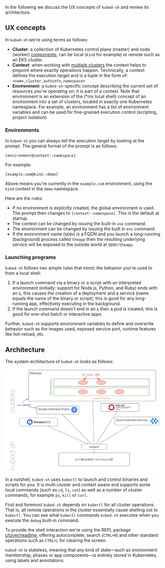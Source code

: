 In the following we discuss the UX concepts of `kubed-sh` and review its architecture.


## UX concepts

In `kubed-sh` we're using terms as follows:

- **Cluster**: a collection of Kubernetes control plane (master) and node (worker) [components](https://kubernetes.io/docs/concepts/overview/components/); can be local (`kind` for example) or remote such as an EKS cluster.
- **Context**: when working with [multiple clusters](https://kubernetes.io/docs/tasks/access-application-cluster/configure-access-multiple-clusters/) the context helps to pinpoint where exactly operations happen. Technically, a context defines the execution target and is a tuple in the form of: `<name,cluster,authinfo,namespace>` 
- **Environment**: a `kubed-sh`-specific concept describing the current set of resources you're operating on; it is part of a context. Note that environment is an extension of the (*nix local shell) concept of an environment into a set of clusters, located in exactly one Kubernetes namespace. For example, an environment has a list of environment variables and can be used for fine-grained execution control (scripting, project isolation).

### Environments

In `kubed-sh` you can always tell the execution target by looking at the prompt. The general format of the prompt is as follows:

```
[environment@context::namespace]
```

For example:

```
[example.com@kind::demo]
```

Above means you're currently in the `example.com` environment, using the `kind` context in the `demo` namespace.

Here are the rules:

- If no environment is explicitly created, the global environment is used. The prompt then changes to `[context::namespace]`. This is the default at startup.
- The context can be changed by issuing the built-in `use` command.
- The environment can be changed by issuing the built in `env` command.
- If the environment name (`$ENV`) is a FQDN and you launch a long-running (background) process called `theapp` then the resulting underlying service will be exposed to the outside world at `$ENV/theapp`.

### Launching programs

`kubed-sh` follows two simple rules that mimic the behavior you're used to from a local shell:

1. If a launch command via a binary or a script with an interpreted environment (initially: support for Node.js, Python, and Ruby) ends with an `&`, this causes the creation of a deployment and a service (name equals the name of the binary or script); this is good for any long-running app, effectively executing in the background.
1. If the launch command doesn't end in an `&` then a pod is created; this is good for one-shot batch or interactive apps.

 Further, `kubed-sh` supports environment variables to define and overwrite behavior such as the images used, exposed service port, runtime features like hot-reload, etc.


## Architecture

The system architecture of `kubed-sh` looks as follows:

![kubed-sh system architecture](img/kubed-sh-arch.png)

In a nutshell, `kubed-sh` uses `kubectl` to launch and control binaries and scripts for you. It is multi-cluster and context aware and supports some local commands (such as `cd`, `ls`, `cat`) as well as a number of cluster commands, for example `ps`, `kill` or `curl`.


First and foremost `kubed-sh` depends on `kubectl` for all cluster operations. That is, all remote operations in the cluster essentially cause shelling out to `kubectl`. You can see what `kubectl` commands `kubed-sh` executes when you execute the `debug` built-in command.

To provide the shell interaction we're using the REPL package [chzyer/readline](https://github.com/chzyer/readline), offering autocomplete, search (`CTRL+R`) and other standard operations such as `CTRL+L` for clearing the screen.

`kubed-sh` is stateless, meaning that any kind of state—such as environment membership, phases or app components—is entirely stored in Kubernetes, using labels and annotations.
